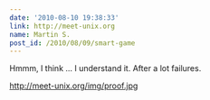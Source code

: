 ```yaml
---
date: '2010-08-10 19:38:33'
link: http://meet-unix.org
name: Martin S.
post_id: /2010/08/09/smart-game
---
```


Hmmm, I think ... I understand it. After a lot failures.

http://meet-unix.org/img/proof.jpg